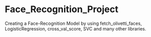 # Face_Recognition_Project
Creating a Face-Recognition Model by using fetch_olivetti_faces, LogisticRegression, cross_val_score, SVC and many other libraries.
